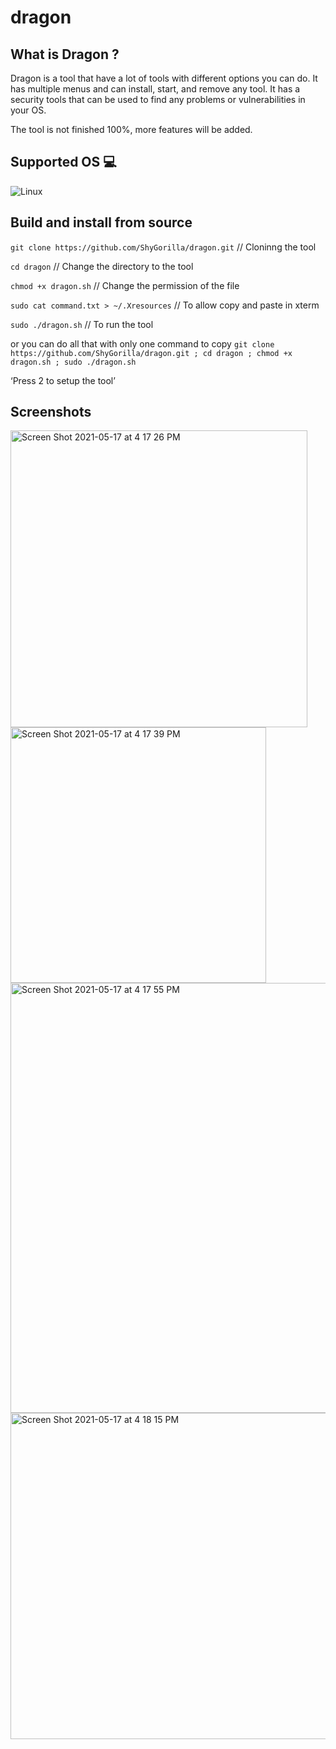 # dragon

## What is Dragon ?
Dragon is a tool that have a lot of tools with different options you can do. It has multiple menus and can install, start, and remove any tool. It has a security tools that can be used to find any problems or vulnerabilities in your OS.

The tool is not finished 100%, more features will be added.

## Supported OS 💻

![Linux](https://img.shields.io/badge/-Linux-000000?style=flat&logo=linux&logoColor=FCC624)

## Build and install from source
`git clone https://github.com/ShyGorilla/dragon.git` // Cloninng the tool

`cd dragon` // Change the directory to the tool

`chmod +x dragon.sh` // Change the permission of the file 

`sudo cat command.txt > ~/.Xresources` // To allow copy and paste in xterm 

`sudo ./dragon.sh` // To run the tool

or you can do all that with only one command to copy
`git clone https://github.com/ShyGorilla/dragon.git ; cd dragon ; chmod +x dragon.sh ; sudo ./dragon.sh`

‘Press 2 to setup the tool’

## Screenshots

<img width="475" alt="Screen Shot 2021-05-17 at 4 17 26 PM" src="https://user-images.githubusercontent.com/73632576/118523761-831d4e00-b74e-11eb-956b-ea4d5861ed80.PNG">

<img width="409" alt="Screen Shot 2021-05-17 at 4 17 39 PM" src="https://user-images.githubusercontent.com/73632576/118523862-9d572c00-b74e-11eb-92f8-2531d3b5f80d.PNG">

<img width="688" alt="Screen Shot 2021-05-17 at 4 17 55 PM" src="https://user-images.githubusercontent.com/73632576/118523819-93352d80-b74e-11eb-8bce-4bedaed12f3a.PNG">

<img width="522" alt="Screen Shot 2021-05-17 at 4 18 15 PM" src="https://user-images.githubusercontent.com/73632576/118523889-a3e5a380-b74e-11eb-90e4-19ca1d2f6c94.PNG">
